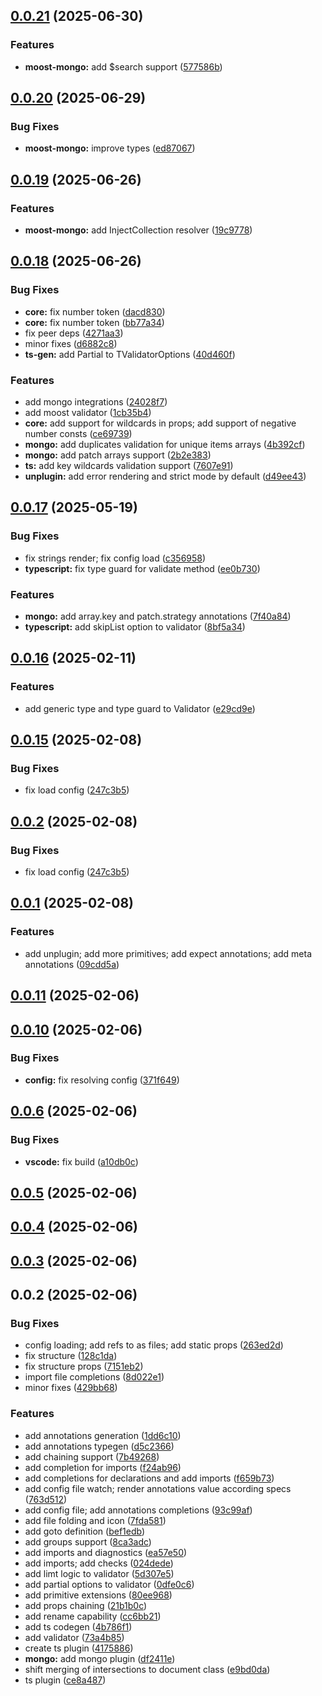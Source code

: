 ## [0.0.21](https://github.com/ts-anscript/anscript/compare/v0.0.20...v0.0.21) (2025-06-30)


### Features

* **moost-mongo:** add $search support ([577586b](https://github.com/ts-anscript/anscript/commit/577586b262bb1f25c273d342d85d035e53f24c4b))



## [0.0.20](https://github.com/ts-anscript/anscript/compare/v0.0.19...v0.0.20) (2025-06-29)


### Bug Fixes

* **moost-mongo:** improve types ([ed87067](https://github.com/ts-anscript/anscript/commit/ed87067f9de3623650fa0bb773404a7b548dc916))



## [0.0.19](https://github.com/ts-anscript/anscript/compare/v0.0.18...v0.0.19) (2025-06-26)


### Features

* **moost-mongo:** add InjectCollection resolver ([19c9778](https://github.com/ts-anscript/anscript/commit/19c9778e2e6d1ccea8a46d4187d2557640391656))



## [0.0.18](https://github.com/ts-anscript/anscript/compare/v0.0.17...v0.0.18) (2025-06-26)


### Bug Fixes

* **core:** fix number token ([dacd830](https://github.com/ts-anscript/anscript/commit/dacd8309051c2d5f3f33d569377dd617d6652064))
* **core:** fix number token ([bb77a34](https://github.com/ts-anscript/anscript/commit/bb77a347c0e588884f777eab289431b4ad18e040))
* fix peer deps ([4271aa3](https://github.com/ts-anscript/anscript/commit/4271aa3811e67cfd171a4508576f6c224815315e))
* minor fixes ([d6882c8](https://github.com/ts-anscript/anscript/commit/d6882c8ea7b93ed49fc398e746a7871698c4ddcc))
* **ts-gen:** add Partial to TValidatorOptions ([40d460f](https://github.com/ts-anscript/anscript/commit/40d460f357a49f52f06298545272c32504c8dd84))


### Features

* add mongo integrations ([24028f7](https://github.com/ts-anscript/anscript/commit/24028f73b594c13943ad4582bdffbb8fa891e69d))
* add moost validator ([1cb35b4](https://github.com/ts-anscript/anscript/commit/1cb35b4edec94276fc5dd097fb430e925ac0dfb1))
* **core:** add support for wildcards in props; add support of negative number consts ([ce69739](https://github.com/ts-anscript/anscript/commit/ce69739e76b42c7b6fd55d23255fad49c2228673))
* **mongo:** add duplicates validation for unique items arrays ([4b392cf](https://github.com/ts-anscript/anscript/commit/4b392cf052f235ba7d292f29c16a6504051e49d9))
* **mongo:** add patch arrays support ([2b2e383](https://github.com/ts-anscript/anscript/commit/2b2e383fa76a21c0abbe3f2cc5caa8830dcd205a))
* **ts:** add key wildcards validation support ([7607e91](https://github.com/ts-anscript/anscript/commit/7607e918c284d21158b7bcb24ea113cfc656e56c))
* **unplugin:** add error rendering and strict mode by default ([d49ee43](https://github.com/ts-anscript/anscript/commit/d49ee4302be70b9c00acfb0351c56859c3c73d4c))



## [0.0.17](https://github.com/ts-anscript/anscript/compare/v0.0.16...v0.0.17) (2025-05-19)


### Bug Fixes

* fix strings render; fix config load ([c356958](https://github.com/ts-anscript/anscript/commit/c356958cbabdbe16522cac218e074868b98757a5))
* **typescript:** fix type guard for validate method ([ee0b730](https://github.com/ts-anscript/anscript/commit/ee0b730d043fed50664ec0829c0fb29f1957327c))


### Features

* **mongo:** add array.key and patch.strategy annotations ([7f40a84](https://github.com/ts-anscript/anscript/commit/7f40a843499e7628dd452b46e84e58e800bd6c5f))
* **typescript:** add skipList option to validator ([8bf5a34](https://github.com/ts-anscript/anscript/commit/8bf5a343b28294110b6319eb22e1b729b9b2418b))



## [0.0.16](https://github.com/ts-anscript/anscript/compare/v0.0.15...v0.0.16) (2025-02-11)


### Features

* add generic type and type guard to Validator ([e29cd9e](https://github.com/ts-anscript/anscript/commit/e29cd9ee15ba66c5f419b8449788f9e1409931a5))



## [0.0.15](https://github.com/ts-anscript/anscript/compare/v0.0.1...v0.0.15) (2025-02-08)


### Bug Fixes

* fix load config ([247c3b5](https://github.com/ts-anscript/anscript/commit/247c3b53ac2681ca41ae9db607719f9e0902d077))



## [0.0.2](https://github.com/ts-anscript/anscript/compare/v0.0.1...v0.0.2) (2025-02-08)


### Bug Fixes

* fix load config ([247c3b5](https://github.com/ts-anscript/anscript/commit/247c3b53ac2681ca41ae9db607719f9e0902d077))



## [0.0.1](https://github.com/ts-anscript/anscript/compare/v0.0.11...v0.0.1) (2025-02-08)


### Features

* add unplugin; add more primitives; add expect annotations; add meta annotations ([09cdd5a](https://github.com/ts-anscript/anscript/commit/09cdd5ac94b9fdca6a0c0424a8b1f39bf978733b))



## [0.0.11](https://github.com/intertation/intertation/compare/v0.0.10...v0.0.11) (2025-02-06)



## [0.0.10](https://github.com/intertation/intertation/compare/v0.0.6...v0.0.10) (2025-02-06)


### Bug Fixes

* **config:** fix resolving config ([371f649](https://github.com/intertation/intertation/commit/371f6493d5f35da0df6d2ad8befb1157d75a48ac))



## [0.0.6](https://github.com/intertation/intertation/compare/v0.0.5...v0.0.6) (2025-02-06)


### Bug Fixes

* **vscode:** fix build ([a10db0c](https://github.com/intertation/intertation/commit/a10db0c98561eaae4d910181108f94e250d783db))



## [0.0.5](https://github.com/intertation/intertation/compare/v0.0.4...v0.0.5) (2025-02-06)



## [0.0.4](https://github.com/intertation/intertation/compare/v0.0.3...v0.0.4) (2025-02-06)



## [0.0.3](https://github.com/intertation/intertation/compare/v0.0.2...v0.0.3) (2025-02-06)



## 0.0.2 (2025-02-06)


### Bug Fixes

* config loading; add refs to as files; add static props ([263ed2d](https://github.com/intertation/intertation/commit/263ed2d1157d8572f1c61c255e60930e1f161f7e))
* fix structure ([128c1da](https://github.com/intertation/intertation/commit/128c1da72cf4bc9a68eed78f4bf437b5a1ce9aa7))
* fix structure props ([7151eb2](https://github.com/intertation/intertation/commit/7151eb21121a52c2d8925be06d9c30b4af828a62))
* import file completions ([8d022e1](https://github.com/intertation/intertation/commit/8d022e19591475279d9275b913f52c780cde3bd8))
* minor fixes ([429bb68](https://github.com/intertation/intertation/commit/429bb6870e14760ed7bd3b6e5ac84e576552c6a9))


### Features

* add annotations generation ([1dd6c10](https://github.com/intertation/intertation/commit/1dd6c100f035ec75a10dd52b03529597ba710e28))
* add annotations typegen ([d5c2366](https://github.com/intertation/intertation/commit/d5c2366510ab500f8e1570290dafb60cec59bc09))
* add chaining support ([7b49268](https://github.com/intertation/intertation/commit/7b4926802f25683891b78f41ca7ad52283411f65))
* add completion for imports ([f24ab96](https://github.com/intertation/intertation/commit/f24ab9688fc716d83de05d4304bd6000ad8e5003))
* add completions for declarations and add imports ([f659b73](https://github.com/intertation/intertation/commit/f659b73171ef440e5c638deb59abeb944037a05f))
* add config file watch; render annotations value according specs ([763d512](https://github.com/intertation/intertation/commit/763d51248a3ca351765114d66612620f39959c6d))
* add config file; add annotations completions ([93c99af](https://github.com/intertation/intertation/commit/93c99af10f4297fd4e5d655906f0e6a659b01f0c))
* add file folding and icon ([7fda581](https://github.com/intertation/intertation/commit/7fda58161f0050f81969dc844605c568e9197040))
* add goto definition ([bef1edb](https://github.com/intertation/intertation/commit/bef1edbd6f7fda3fab6faac2e517436ba6560b10))
* add groups support ([8ca3adc](https://github.com/intertation/intertation/commit/8ca3adcbd4587bf99a570f2089795569e6dbcc93))
* add imports and diagnostics ([ea57e50](https://github.com/intertation/intertation/commit/ea57e508a84fba33f3d7f1565d959de6b262e723))
* add imports; add checks ([024dede](https://github.com/intertation/intertation/commit/024dede3b271c0f495623f6ef234ef8a438a9fdb))
* add limt logic to validator ([5d307e5](https://github.com/intertation/intertation/commit/5d307e54fbf0e565abb8fb6f57d58edf05e042e8))
* add partial options to validator ([0dfe0c6](https://github.com/intertation/intertation/commit/0dfe0c6f887ce7652309c76332659b1e5296e866))
* add primitive extensions ([80ee968](https://github.com/intertation/intertation/commit/80ee968df31e87db0c338a80582473b393eb5678))
* add props chaining ([21b1b0c](https://github.com/intertation/intertation/commit/21b1b0c960ad1a717ed0493f1d221ef414239481))
* add rename capability ([cc6bb21](https://github.com/intertation/intertation/commit/cc6bb21e26b7865bd76115e494afc264b5d121d4))
* add ts codegen ([4b786f1](https://github.com/intertation/intertation/commit/4b786f131560a8f199526a9d66748d25760e68fb))
* add validator ([73a4b85](https://github.com/intertation/intertation/commit/73a4b850f422fd0d0d8a43654e3adc099631e86a))
* create ts plugin ([4175886](https://github.com/intertation/intertation/commit/4175886cc5cd9d30edd9ecee444c42e90c4cd4a6))
* **mongo:** add mongo plugin ([df2411e](https://github.com/intertation/intertation/commit/df2411e8ac62e1fbbc6290e1350db9131459065e))
* shift merging of intersections to document class ([e9bd0da](https://github.com/intertation/intertation/commit/e9bd0dadb7b6da7dbea4abb3d3ffa10aede16ffd))
* ts plugin ([ce8a487](https://github.com/intertation/intertation/commit/ce8a487b823394a8dcb336190df653ed50bcff56))



